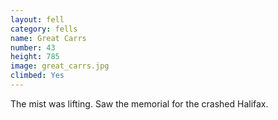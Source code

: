```yaml
---
layout: fell
category: fells
name: Great Carrs
number: 43
height: 785
image: great_carrs.jpg
climbed: Yes
---
```

The mist was lifting.  Saw the memorial for the crashed Halifax.
